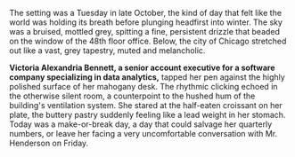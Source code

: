 The setting was a Tuesday in late October, the kind of day that felt like the world was holding its breath before plunging headfirst into winter. The sky was a bruised, mottled grey, spitting a fine, persistent drizzle that beaded on the window of the 48th floor office. Below, the city of Chicago stretched out like a vast, grey tapestry, muted and melancholic.

**Victoria Alexandria Bennett, a senior account executive for a software company specializing in data analytics,** tapped her pen against the highly polished surface of her mahogany desk. The rhythmic clicking echoed in the otherwise silent room, a counterpoint to the hushed hum of the building's ventilation system. She stared at the half-eaten croissant on her plate, the buttery pastry suddenly feeling like a lead weight in her stomach. Today was a make-or-break day, a day that could salvage her quarterly numbers, or leave her facing a very uncomfortable conversation with Mr. Henderson on Friday.
